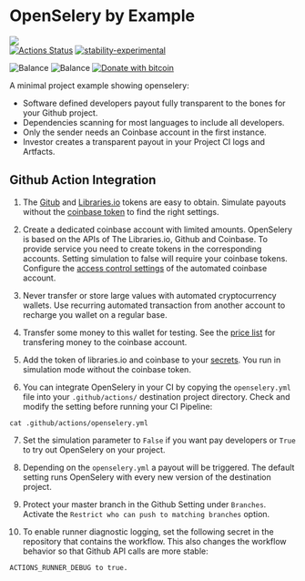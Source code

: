 # OpenSelery by Example

[![](https://img.shields.io/gitter/room/protontypes/openselery)](https://gitter.im/protontypes/openselery)        
[![Actions Status](https://github.com/protontypes/seleryexample/workflows/openselery/badge.svg)](https://github.com/protontypes/seleryexample/actions) 
[![stability-experimental](https://img.shields.io/badge/stability-experimental-orange.svg)](https://github.com/emersion/stability-badges#experimental)

![Balance](https://img.shields.io/endpoint?url=https://raw.githubusercontent.com/wiki/protontypes/seleryexample/openselery/balance_badge.json&style=flat&logo=bitcoin)  ![Balance](https://img.shields.io/endpoint?url=https://raw.githubusercontent.com/wiki/protontypes/seleryexample/openselery/native_balance_badge.json&style=flat&logo=bitcoin)
[![Donate with bitcoin](https://en.cryptobadges.io/badge/small/3PVdiyLPR7MgaeFRJLW9mfuESZS2aAPX9w)](https://en.cryptobadges.io/donate/3PVdiyLPR7MgaeFRJLW9mfuESZS2aAPX9w)  


A minimal project example showing openselery:     

* Software defined developers payout fully transparent to the bones for your Github project.
* Dependencies scanning for most languages to include all developers. 
* Only the sender needs an Coinbase account in the first instance.
* Investor creates a transparent payout in your Project CI logs and Artfacts.
  

## Github Action Integration

1. The [Gitub](https://github.com/settings/tokens) and [Libraries.io](https://libraries.io/api) tokens are easy to obtain. Simulate payouts without the [coinbase token](https://www.coinbase.com/settings/api) to find the right settings. 

2. Create a dedicated coinbase account with limited amounts. OpenSelery is based on the APIs of The Libraries.io, Github and Coinbase. To provide service you need to create tokens in the corresponding accounts. Setting simulation to false will require your coinbase tokens. Configure the [access control settings](https://github.com/protontypes/openselery/wiki/Coinbase-Settings) of the automated coinbase account.

3. Never transfer or store large values with automated cryptocurrency wallets. Use recurring automated transaction from another account to recharge you wallet on a regular base. 

4. Transfer some money to this wallet for testing. See the [price list](https://help.coinbase.com/en/coinbase/trading-and-funding/pricing-and-fees/fees.html) for transfering money to the coinbase account.
 
5. Add the token of libraries.io and coinbase to your [secrets](https://help.github.com/en/actions/configuring-and-managing-workflows/creating-and-storing-encrypted-secrets). You run in simulation mode without the coinbase token.

6. You can integrate OpenSelery in your CI by copying the `openselery.yml` file into your `.github/actions/` destination project directory. Check and modify the setting before running your CI Pipeline:

  ```
  cat .github/actions/openselery.yml 
  ```
7. Set the simulation parameter to `False` if you want pay developers or `True` to try out OpenSelery on your project.

8. Depending on the `openselery.yml` a payout will be triggered. The default setting runs OpenSelery with every new version of the destination project. 

9. Protect your master branch in the Github Setting under `Branches`. Activate the `Restrict who can push to matching branches` option. 

10. To enable runner diagnostic logging, set the following secret in the repository that contains the workflow.
This also changes the workflow behavior so that Github API calls are more stable:
```
ACTIONS_RUNNER_DEBUG to true. 
```
